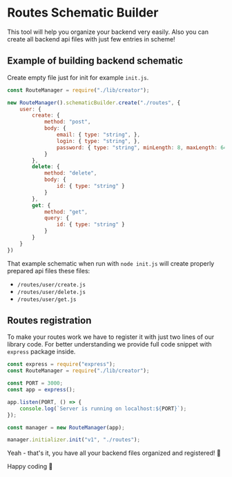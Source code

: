 # Routes Schematic Builder
This tool will help you organize your backend very easily.
Also you can create all backend api files with just few entries in scheme!

## Example of building backend schematic
Create empty file just for init for example `init.js`.
```js
const RouteManager = require("./lib/creator");

new RouteManager().schematicBuilder.create("./routes", {
    user: {
        create: {
            method: "post",
            body: {
                email: { type: "string", },
                login: { type: "string", },
                password: { type: "string", minLength: 8, maxLength: 64 }
            }
        },
        delete: {
            method: "delete",
            body: {
                id: { type: "string" }
            }
        },
        get: {
            method: "get",
            query: {
                id: { type: "string" }
            }
        }
    }
})
```

That example schematic when run with `node init.js` will create properly prepared api files these files:
- `/routes/user/create.js`
- `/routes/user/delete.js`
- `/routes/user/get.js`

## Routes registration
To make your routes work we have to register it with just two lines of our library code. For better understanding we provide full code snippet with `express` package inside.

```js
const express = require("express");
const RouteManager = require("./lib/creator");

const PORT = 3000;
const app = express();

app.listen(PORT, () => {
    console.log(`Server is running on localhost:${PORT}`);
});

const manager = new RouteManager(app);

manager.initializer.init("v1", "./routes");
```

Yeah - that's it, you have all your backend files organized and registered! 🚀

Happy coding 🤗